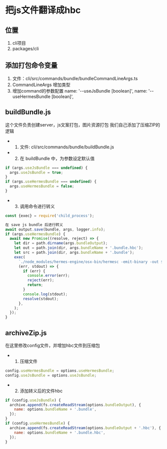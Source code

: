 # 把js文件翻译成hbc

## 位置
1. cli项目
2. packages/cli

## 添加打包命令变量
1. 文件：cli/src/commands/bundle/bundleCommandLineArgs.ts
2. CommandLineArgs 增加类型
3. 增加command的参数配置
name: '--useJsBundle [boolean]',
name: '--useHermesBundle [boolean]',

## buildBundle.js 
这个文件负责创建server，js文案打包，图片资源打包
我们自己添加了压缩ZIP的逻辑
- 1. 文件: cli/src/commands/bundle/buildBundle.js 
- 2. 在 buildBundle 中，为参数设定默认值
```js
if (args.useJsBundle === undefined) {
  args.useJsBundle = true;
}
if (args.useHermesBundle === undefined) {
  args.useHermesBundle = false;
}
```
- 3. 调用命令进行转义
```js
const {exec} = require('child_process');

在 save js bundle 后进行转义
await output.save(bundle, args, logger.info);
if (args.useHermesBundle) {
  await new Promise((resolve, reject) => {
    let dir = path.dirname(args.bundleOutput);
    let out = path.join(dir, args.bundleName + '.bundle.hbc');
    let src = path.join(dir, args.bundleName + '.bundle');
    exec(
      `./node_modules/hermes-engine/osx-bin/hermesc -emit-binary -out ${out} ${src}`,
      (err, stdout) => {
        if (err) {
          console.error(err);
          reject(err);
          return;
        }
        console.log(stdout);
        resolve(stdout);
      },
    );
  });
}
```

## archiveZip.js 
在这里修改config文件，并增加hbc文件到压缩包

- 1. 压缩文件
```js
config.useHermesBundle = options.useHermesBundle;
config.useJsBundle = options.useJsBundle;
```

- 2. 添加转义后的文件hbc
```js
if (config.useJsBundle) {
  archive.append(fs.createReadStream(options.bundleOutput), {
    name: options.bundleName + '.bundle',
  });
}
if (config.useHermesBundle) {
  archive.append(fs.createReadStream(options.bundleOutput + '.hbc'), {
    name: options.bundleName + '.bundle.hbc',
  });
}
```